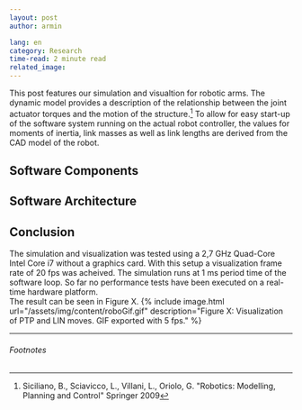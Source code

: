 ```yaml
---
layout: post
author: armin

lang: en
category: Research
time-read: 2 minute read
related_image: 
---
```

This post features our simulation and visualtion for robotic arms. The dynamic model provides a description of the relationship between the joint actuator torques and the motion of the structure.[^1] To allow for easy start-up of the software system running on the actual robot controller, the values for moments of inertia, link masses as well as link lengths are derived from the CAD model of the robot. 

## Software Components

## Software Architecture

## Conclusion
The simulation and visualization was tested using a 2,7 GHz Quad-Core Intel Core i7 without a graphics card. With this setup a visualization frame rate of 20 fps was acheived. The simulation runs at 1 ms period time of the software loop. So far no performance tests have been executed on a real-time hardware platform.  
The result can be seen in Figure X.
{% include image.html url="/assets/img/content/roboGif.gif" description="Figure X: Visualization of PTP and LIN moves. GIF exported with 5 fps." %}

---

###### Footnotes

[^1]: Siciliano, B., Sciavicco, L., Villani, L., Oriolo, G. "Robotics: Modelling, Planning and Control" Springer 2009
